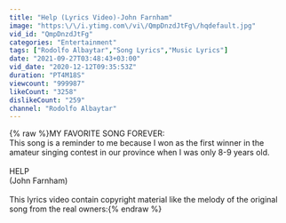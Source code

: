 ```yaml
---
title: "Help (Lyrics Video)-John Farnham"
image: "https:\/\/i.ytimg.com\/vi\/QmpDnzdJtFg\/hqdefault.jpg"
vid_id: "QmpDnzdJtFg"
categories: "Entertainment"
tags: ["Rodolfo Albaytar","Song Lyrics","Music Lyrics"]
date: "2021-09-27T03:48:43+03:00"
vid_date: "2020-12-12T09:35:53Z"
duration: "PT4M18S"
viewcount: "999987"
likeCount: "3258"
dislikeCount: "259"
channel: "Rodolfo Albaytar"
---
```

{% raw %}MY FAVORITE SONG FOREVER:<br />This song is a reminder to me because I won as the first winner in the amateur singing contest in our province when I was only 8-9 years old. <br /><br />HELP<br />(John Farnham)<br /><br />This lyrics video contain copyright material like the melody of the original song from the real owners:{% endraw %}
